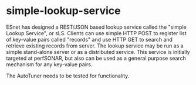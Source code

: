 # simple-lookup-service
ESnet has designed a REST/JSON based lookup service called the "simple Lookup Service", or sLS. Clients can use simple HTTP POST to register list of key-value pairs called "records" and use HTTP GET to search and retrieve existing records from server. The lookup service may be run as a simple stand-alone server or as a distributed service. This service is initially targeted at perfSONAR, but also can be used as a general purpose search mechanism for any key-value pairs.

The AutoTuner needs to be tested for functionality.
